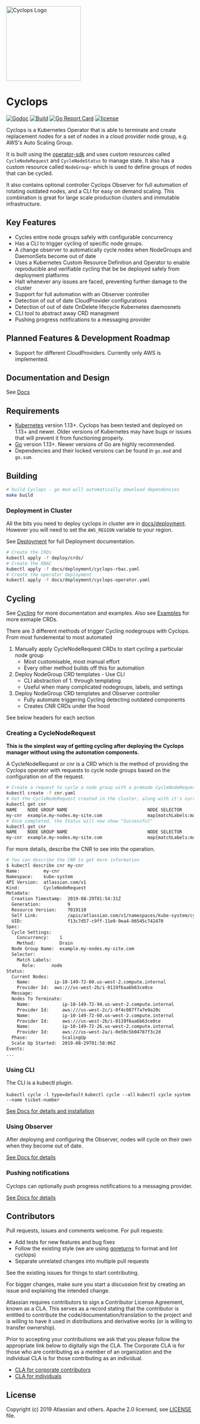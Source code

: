<img src="assets/logo.svg" alt="Cyclops Logo" width="200" height="200" />

# Cyclops

[![Godoc](https://godoc.org/github.com/atlassian-labs/cyclops?status.svg)](https://godoc.org/github.com/atlassian-labs/cyclops)
[![Build](https://github.com/atlassian-labs/cyclops/workflows/Build/badge.svg)](https://github.com/cyclops-labs/workflows/actions)
[![Go Report Card](https://goreportcard.com/badge/github.com/atlassian-labs/cyclops)](https://goreportcard.com/report/github.com/atlassian-labs/cyclops)
[![license](https://img.shields.io/github/license/atlassian-labs/cyclops.svg)](LICENSE)

Cyclops is a Kubernetes Operator that is able to terminate and create replacement nodes for a set of nodes in a cloud provider node group, e.g. AWS's Auto Scaling Group.

It is built using the [operator-sdk](https://github.com/operator-framework/operator-sdk) and uses custom resources called `CycleNodeRequest` and `CycleNodeStatus` to manage state.
It also has a custom resource called `NodeGroup`- which is used to define groups of nodes that can be cycled.

It also contains optional controller Cyclops Observer for full automation of rotating outdated nodes, and a CLI for easy on demand scaling. This combination is great for large scale production clusters and immutable infrastructure.

## Key Features

- Cycles entire node groups safely with configurable concurrency
- Has a CLI to trigger cycling of specific node groups.
- A change observer to automatically cycle nodes when NodeGroups and DaemonSets become out of date
- Uses a Kubernetes Custom Resource Definition and Operator to enable reproducible and verifiable cycling that be be deployed safely from deployment platforms
- Halt whenever any issues are faced, preventing further damage to the cluster
- Support for full automation with an Observer controller
- Detection of out of date CloudProvider configurations
- Detection of out of date OnDelete lifecycle Kubernetes daemosnets
- CLI tool to abstract away CRD managment
- Pushing progress notifications to a messaging provider

## Planned Features & Development Roadmap

- Support for different CloudProviders. Currently only AWS is implemented.

## Documentation and Design

See [Docs](docs/README.md)

## Requirements

- [Kubernetes](https://kubernetes.io/) version 1.13+. Cyclops has been tested and deployed on 1.13+ and newer. Older versions of Kubernetes may have bugs or issues that will prevent it from functioning properly.
- [Go](https://golang.org/) version 1.13+. Newer versions of Go are highly recommended.
- Dependencies and their locked versions can be found in `go.mod` and `go.sum`.

## Building

```bash
# build Cyclops - go mod will automatically download dependencies
make build
```

### Deployment in Cluster

All the bits you need to deploy cyclops in cluster are in [docs/deployment](./docs/deployment). However you will need to set the `AWS_REGION` variable to your region.

See [Deployment](./docs/deployment/README.md) for full Deployment documentation.

```bash
# Create the CRDs
kubectl apply -f deploy/crds/
# Create the RBAC
kubectl apply -f docs/deployment/cyclops-rbac.yaml
# Create the operator deployment
kubectl apply -f docs/deployment/cyclops-operator.yaml
```

## Cycling

See [Cycling](./docs/cycling/README.md) for more documentation and examples.
Also see [Examples](./docs/cycling/examples/README.md) for more exmaple CRDs.

There are 3 different methods of trigger Cycling nodegroups with Cyclops. From most fundemental to most automated

1. Manually apply CycleNodeRequest CRDs to start cycling a particular node group
   - Most customisable, most manual effort
   - Every other method builds off this for automation
2. Deploy NodeGroup CRD templates - Use CLI
   - CLI abstraction of 1. through templating
   - Useful when many complicated nodegroups, labels, and settings
3. Deploy NodeGroup CRD templates and Observer controller
   - Fully automate triggering Cycling detecting outdated components
   - Creates CNR CRDs under the hood

See below headers for each section

### Creating a CycleNodeRequest

**This is the simplest way of getting cycling after deploying the Cyclops manager without using the automation components.**

A CycleNodeRequest or _cnr_ is a CRD which is the method of providing the Cyclops operator with requests to cycle node groups based on the configuration on of the request.

```bash
# Create a request to cycle a node group with a premade CycleNodeRequestObject.
kubectl create -f cnr.yaml
# Get the CycleNodeRequest created in the cluster, along with it's current status.
kubectl get cnr
NAME    NODE GROUP NAME                              NODE SELECTOR                                   METHOD   CONCURRENCY   STATUS      AGE
my-cnr  example.my-nodes.my-site.com                 map[matchLabels:map[role:node]]                 Drain    1             ScalingUp   4m
# Once completed, the Status will now show "Successful"
kubectl get cnr
NAME    NODE GROUP NAME                              NODE SELECTOR                                   METHOD   CONCURRENCY   STATUS        AGE
my-cnr  example.my-nodes.my-site.com                 map[matchLabels:map[role:node]]                 Drain    1             Successful    20m
```

For more details, describe the CNR to see into the operation.

```bash
# You can describe the CNR to get more information
$ kubectl describe cnr my-cnr
Name:         my-cnr
Namespace:    kube-system
API Version:  atlassian.com/v1
Kind:         CycleNodeRequest
Metadata:
  Creation Timestamp:  2019-08-29T01:54:31Z
  Generation:          9
  Resource Version:    7019110
  Self Link:           /apis/atlassian.com/v1/namespaces/kube-system/cyclenoderequests/test
  UID:                 f13c7d57-c9ff-11e9-9ea4-06545c742470
Spec:
  Cycle Settings:
    Concurrency:    1
    Method:         Drain
  Node Group Name:  example.my-nodes.my-site.com
  Selector:
    Match Labels:
      Role:      node
Status:
  Current Nodes:
    Name:         ip-10-149-72-60.us-west-2.compute.internal
    Provider Id:  aws:///us-west-2b/i-0119f6aa6b63ce0ce
  Message:
  Nodes To Terminate:
    Name:            ip-10-149-72-94.us-west-2.compute.internal
    Provider Id:     aws:///us-west-2c/i-0f4c087f7a7e9a20c
    Name:            ip-10-149-72-60.us-west-2.compute.internal
    Provider Id:     aws:///us-west-2b/i-0119f6aa6b63ce0ce
    Name:            ip-10-149-72-26.us-west-2.compute.internal
    Provider Id:     aws:///us-west-2a/i-0e50c5b04787f3c2d
  Phase:             ScalingUp
  Scale Up Started:  2019-08-29T01:58:06Z
Events:
...
```

### Using CLI

The CLI is a kubectl plugin.

`kubectl cycle -l type=default`
`kubectl cycle --all`
`kubectl cycle system --name ticket-number`

[See Docs for details and installation](./docs/automation/README.md)

### Using Observer

After deploying and configuring the Observer, nodes will cycle on their own when they become out of date.

[See Docs for details](./docs/automation/README.md)

### Pushing notifications

Cyclops can optionally push progress notifications to a messaging provider.

[See Docs for details](./docs/deployment/messaging-providers/slack/README.md)

## Contributors

Pull requests, issues and comments welcome. For pull requests:

* Add tests for new features and bug fixes
* Follow the existing style (we are using [goreturns](https://github.com/sqs/goreturns) to format and lint cyclops)
* Separate unrelated changes into multiple pull requests

See the existing issues for things to start contributing.

For bigger changes, make sure you start a discussion first by creating
an issue and explaining the intended change.

Atlassian requires contributors to sign a Contributor License Agreement,
known as a CLA. This serves as a record stating that the contributor is
entitled to contribute the code/documentation/translation to the project
and is willing to have it used in distributions and derivative works
(or is willing to transfer ownership).

Prior to accepting your contributions we ask that you please follow the appropriate
link below to digitally sign the CLA. The Corporate CLA is for those who are
contributing as a member of an organization and the individual CLA is for
those contributing as an individual.

* [CLA for corporate contributors](https://opensource.atlassian.com/corporate)
* [CLA for individuals](https://opensource.atlassian.com/individual)

## License

Copyright (c) 2019 Atlassian and others.
Apache 2.0 licensed, see [LICENSE](./LICENSE) file.
